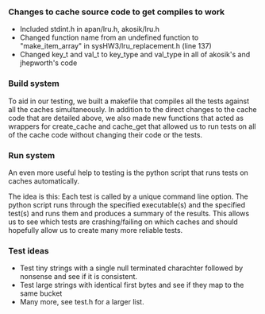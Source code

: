 ### Changes to cache source code to get compiles to work

* Included stdint.h in apan/lru.h, akosik/lru.h
* Changed function name from an undefined function to "make_item_array" in sysHW3/lru_replacement.h (line 137)
* Changed key_t and val_t to key_type and val_type in all of akosik's and jhepworth's code

### Build system

To aid in our testing, we built a makefile that compiles all the tests against all the caches simultaneously. In addition to the direct changes to the cache code that are detailed above, we also made new functions that acted as wrappers for create_cache and cache_get that allowed us to run tests on all of the cache code without changing their code or the tests.

### Run system

An even more useful help to testing is the python script that runs tests on caches automatically.

The idea is this: Each test is called by a unique command line option. The python script runs through the specified executable(s) and the specified test(s) and runs them and produces a summary of the results. This  allows us to see which tests are crashing/failing on which caches and should hopefully allow us to create many more reliable tests.

### Test ideas

* Test tiny strings with a single null terminated charachter followed by nonsense and see if it is consistent.
* Test large strings with identical first bytes and see if they map to the same bucket
* Many more, see test.h for a larger list.
